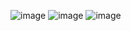 ![image](https://user-images.githubusercontent.com/92334667/173256117-7302e961-7cb0-40a8-aa94-5dc286b8ee3a.png)
![image](https://user-images.githubusercontent.com/92334667/173256126-ebccd984-fe16-4b74-a121-a35b52819f55.png)
![image](https://user-images.githubusercontent.com/92334667/173256130-4ca73c9f-c52e-4a8c-bcab-f11ea2269085.png)
